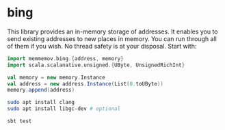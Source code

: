 # bing

This library provides an in-memory storage of addresses.
It enables you to send existing addresses to new places in memory.
You can run through all of them if you wish.
No thread safety is at your disposal.
Start with:

```scala
import memmemov.bing.{address, memory}
import scala.scalanative.unsigned.{UByte, UnsignedRichInt}

val memory = new memory.Instance
val address = new address.Instance(List(0.toUByte))
memory.append(address)
```

```bash
sudo apt install clang
sudo apt install libgc-dev # optional

sbt test
```
